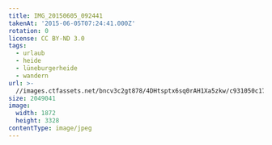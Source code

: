 ```yaml
---
title: IMG_20150605_092441
takenAt: '2015-06-05T07:24:41.000Z'
rotation: 0
license: CC BY-ND 3.0
tags:
  - urlaub
  - heide
  - lüneburgerheide
  - wandern
url: >-
  //images.ctfassets.net/bncv3c2gt878/4DHtsptx6sq0rAH1Xa5zkw/c931050c174d47804752600e0d76bd22/img_20150605_092441_18535392566_o
size: 2049041
image:
  width: 1872
  height: 3328
contentType: image/jpeg
---
```


                               